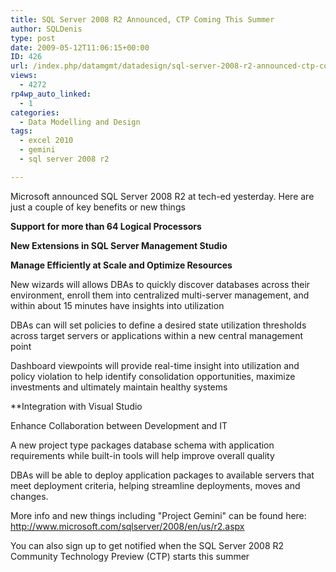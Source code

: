 ```yaml
---
title: SQL Server 2008 R2 Announced, CTP Coming This Summer
author: SQLDenis
type: post
date: 2009-05-12T11:06:15+00:00
ID: 426
url: /index.php/datamgmt/datadesign/sql-server-2008-r2-announced-ctp-coming/
views:
  - 4272
rp4wp_auto_linked:
  - 1
categories:
  - Data Modelling and Design
tags:
  - excel 2010
  - gemini
  - sql server 2008 r2

---
```

Microsoft announced SQL Server 2008 R2 at tech-ed yesterday. Here are just a couple of key benefits or new things

**Support for more than 64 Logical Processors**

**New Extensions in SQL Server Management Studio**

**Manage Efficiently at Scale and Optimize Resources**

New wizards will allows DBAs to quickly discover databases across their environment, enroll them into centralized multi-server management, and within about 15 minutes have insights into utilization
  
DBAs can will set policies to define a desired state utilization thresholds across target servers or applications within a new central management point
  
Dashboard viewpoints will provide real-time insight into utilization and policy violation to help identify consolidation opportunities, maximize investments and ultimately maintain healthy systems

**Integration with Visual Studio</p> 

Enhance Collaboration between Development and IT
  
</strong>
  
A new project type packages database schema with application requirements while built-in tools will help improve overall quality
  
DBAs will be able to deploy application packages to available servers that meet deployment criteria, helping streamline deployments, moves and changes.

More info and new things including "Project Gemini" can be found here: http://www.microsoft.com/sqlserver/2008/en/us/r2.aspx

You can also sign up to get notified when the SQL Server 2008 R2 Community Technology Preview (CTP) starts this summer